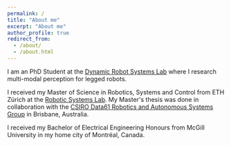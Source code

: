 ```yaml
---
permalink: /
title: "About me"
excerpt: "About me"
author_profile: true
redirect_from: 
  - /about/
  - /about.html
---
```


I am an PhD Student at the [Dynamic Robot Systems Lab](https://ori.ox.ac.uk/labs/drs/) where I research multi-modal perception for legged robots.

I received my Master of Science in Robotics, Systems and Control from ETH Zürich at the [Robotic Systems Lab](http://www.rsl.ethz.ch/). My Master's thesis was done in collaboration with the [CSIRO Data61 Robotics and Autonomous Systems Group](https://research.csiro.au/robotics/) in Brisbane, Australia.

I received my Bachelor of Electrical Engineering Honours from McGill University in my home city of Montréal, Canada.